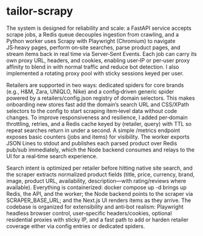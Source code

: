 # tailor-scrapy

The system is designed for reliability and scale: a FastAPI service accepts scrape jobs, a Redis queue decouples ingestion from crawling, and a Python worker uses Scrapy with Playwright (Chromium) to navigate JS‑heavy pages, perform on‑site searches, parse product pages, and stream items back in real time via Server‑Sent Events. Each job can carry its own proxy URL, headers, and cookies, enabling user‑IP or per‑user proxy affinity to blend in with normal traffic and reduce bot detection. I also implemented a rotating proxy pool with sticky sessions keyed per user.

Retailers are supported in two ways: dedicated spiders for core brands (e.g., H&M, Zara, UNIQLO, Nike) and a config‑driven generic spider powered by a retailers/config.json registry of domain selectors. This makes onboarding new stores fast add the domain’s search URL and CSS/XPath selectors to the config to start scraping item‑level data without code changes. To improve responsiveness and resilience, I added per‑domain throttling, retries, and a Redis cache keyed by (retailer, query) with TTL so repeat searches return in under a second. A simple /metrics endpoint exposes basic counters (jobs and items) for visibility. The worker exports JSON Lines to stdout and publishes each parsed product over Redis pub/sub immediately, which the Node backend consumes and relays to the UI for a real‑time search experience.

Search intent is optimized per retailer before hitting native site search, and the scraper extracts normalized product fields (title, price, currency, brand, image, product URL, availability, description—with rating/reviews where available). Everything is containerized: docker compose up -d brings up Redis, the API, and the worker; the Node backend points to the scraper via SCRAPER_BASE_URL; and the Next.js UI renders items as they arrive. The codebase is organized for extensibility and anti‑bot realism: Playwright headless browser control, user‑specific headers/cookies, optional residential proxies with sticky IP, and a fast path to add or harden retailer coverage either via config entries or dedicated spiders.
